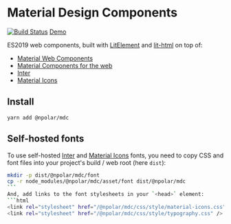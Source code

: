 # Material Design Components

[![Build Status](https://travis-ci.com/npolar/mdc.svg?branch=master)](https://travis-ci.com/npolar/mdc) [Demo](https://mdc.npolar.now.sh)

ES2019 web components, built with [LitElement](https://lit-element.polymer-project.org/) and [lit-html](https://lit-html.polymer-project.org/) on top of:

- [Material Web Components](https://github.com/material-components/material-components-web-components)
- [Material Components for the web](https://github.com/material-components/material-components-web)
- [Inter](https://rsms.me/inter/)
- [Material Icons](https://material.io/resources/icons/?style=baseline)

## Install

```
yarn add @npolar/mdc
```

## Self-hosted fonts

To use self-hosted [Inter](https://rsms.me/inter/) and [Material Icons](https://material.io/resources/icons/?style=baseline) fonts, you need to copy CSS and font files into your project's build / web root (here `dist`):

````sh
mkdir -p dist/@npolar/mdc/font
cp -r node_modules/@npolar/mdc/asset/font dist/@npolar/mdc
```
And, add links to the font stylesheets in your `<head>` element:
```html
<link rel="stylesheet" href="/@npolar/mdc/css/style/material-icons.css" />
<link rel="stylesheet" href="/@npolar/mdc/css/style/typography.css" />
````
